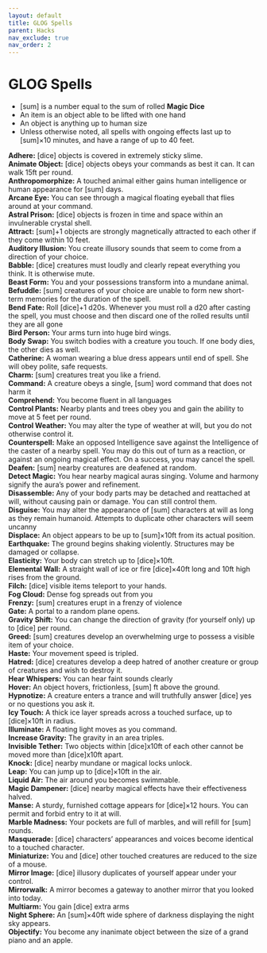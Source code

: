 ```yaml
---
layout: default
title: GLOG Spells
parent: Hacks
nav_exclude: true
nav_order: 2
---
```



# GLOG Spells
- [sum] is a number equal to the sum of rolled **Magic Dice**
- An item is an object able to be lifted with one hand
- An object is anything up to human size
- Unless otherwise noted, all spells with ongoing effects last up to [sum]×10 minutes, and have a range of up to 40 feet.

**Adhere:** [dice] objects is covered in extremely sticky slime.      
**Animate Object:** [dice] objects obeys your commands as best it can. It can walk 15ft per round.      
**Anthropomorphize:** A touched animal either gains human intelligence or human appearance for [sum] days.      
**Arcane Eye:** You can see through a magical floating eyeball that flies around at your command.      
**Astral Prison:** [dice] objects is frozen in time and space within an invulnerable crystal shell.      
**Attract:** [sum]+1 objects are strongly magnetically attracted to each other if they come within 10 feet.    
**Auditory Illusion:** You create illusory sounds that seem to come from a direction of your choice.    
**Babble:** [dice] creatures must loudly and clearly repeat everything you think. It is otherwise mute.    
**Beast Form:** You and your possessions transform into a mundane animal.    
**Befuddle:** [sum] creatures of your choice are unable to form new short-term memories for the duration of the spell.    
**Bend Fate:** Roll [dice]+1 d20s. Whenever you must roll a d20 after casting the spell, you must choose and then discard one of the rolled results until they are all gone    
**Bird Person:** Your arms turn into huge bird wings.    
**Body Swap:** You switch bodies with a creature you touch. If one body dies, the other dies as well.    
**Catherine:** A woman wearing a blue dress appears until end of spell. She will obey polite, safe requests.    
**Charm:** [sum] creatures treat you like a friend.    
**Command:** A creature obeys a single, [sum] word command that does not harm it    
**Comprehend:** You become fluent in all languages    
**Control Plants:** Nearby plants and trees obey you and gain the ability to move at 5 feet per round.    
**Control Weather:** You may alter the type of weather at will, but you do not otherwise control it.    
**Counterspell:** Make an opposed Intelligence save against the Intelligence of the caster of a nearby spell. You may do this out of turn as a reaction, or against an ongoing magical effect. On a success, you may cancel the spell.    
**Deafen:** [sum] nearby creatures are deafened at random.    
**Detect Magic:** You hear nearby magical auras singing. Volume and harmony signify the aura’s power and refinement.    
**Disassemble:** Any of your body parts may be detached and reattached at will, without causing pain or damage. You can still control them.    
**Disguise:** You may alter the appearance of [sum] characters at will as long as they remain humanoid. Attempts to duplicate other characters will seem uncanny    
**Displace:** An object appears to be up to [sum]×10ft from its actual position.    
**Earthquake:** The ground begins shaking violently. Structures may be damaged or collapse.    
**Elasticity:** Your body can stretch up to [dice]×10ft.    
**Elemental Wall:** A straight wall of ice or fire [dice]×40ft long and 10ft high rises from the ground.    
**Filch:** [dice] visible items teleport to your hands.    
**Fog Cloud:** Dense fog spreads out from you    
**Frenzy:** [sum] creatures erupt in a frenzy of violence    
**Gate:** A portal to a random plane opens.    
**Gravity Shift:** You can change the direction of gravity (for yourself only) up to [dice] per round.    
**Greed:** [sum] creatures develop an overwhelming urge to possess a visible item of your choice.    
**Haste:** Your movement speed is tripled.    
**Hatred:** [dice] creatures develop a deep hatred of another creature or group of creatures and wish to destroy it.    
**Hear Whispers:** You can hear faint sounds clearly    
**Hover:** An object hovers, frictionless, [sum] ft above the ground.    
**Hypnotize:** A creature enters a trance and will truthfully answer [dice] yes or no questions you ask it.    
**Icy Touch:** A thick ice layer spreads across a touched surface, up to [dice]×10ft in radius.    
**Illuminate:** A floating light moves as you command.    
**Increase Gravity:** The gravity in an area triples.    
**Invisible Tether:** Two objects within [dice]x10ft of each other cannot be moved more than [dice]x10ft apart.    
**Knock:** [dice] nearby mundane or magical locks unlock.      
**Leap:** You can jump up to [dice]×10ft in the air.    
**Liquid Air:** The air around you becomes swimmable.    
**Magic Dampener:** [dice] nearby magical effects have their effectiveness halved.    
**Manse:** A sturdy, furnished cottage appears for [dice]×12 hours. You can permit and forbid entry to it at will.    
**Marble Madness:** Your pockets are full of marbles, and will refill for [sum] rounds.    
**Masquerade:** [dice] characters’ appearances and voices become identical to a touched character.    
**Miniaturize:** You and [dice] other touched creatures are reduced to the size of a mouse.    
**Mirror Image:** [dice] illusory duplicates of yourself appear under your control.    
**Mirrorwalk:** A mirror becomes a gateway to another mirror that you looked into today.    
**Multiarm:** You gain [dice] extra arms    
**Night Sphere:** An [sum]×40ft wide sphere of darkness displaying the night sky appears.    
**Objectify:** You become any inanimate object between the size of a grand piano and an apple.    
